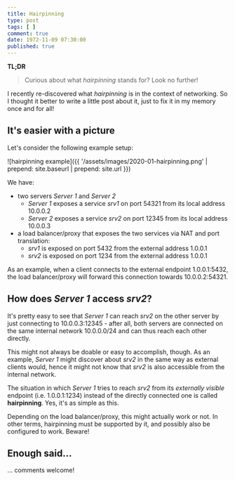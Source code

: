 ```yaml
---
title: Hairpinning
type: post
tags: [ ]
comment: true
date: 1972-11-09 07:30:00
published: true
---
```


**TL;DR**

> Curious about what *hairpinning* stands for? Look no further!

I recently re-discovered what *hairpinning* is in the context of networking.
So I thought it better to write a little post about it, just to fix it in my
memory once and for all!

## It's easier with a picture

Let's consider the following example setup:

![hairpinning example]({{ '/assets/images/2020-01-hairpinning.png' | prepend: site.baseurl | prepend: site.url }})

We have:

- two servers *Server 1* and *Server 2*
  - *Server 1* exposes a service *srv1* on port 54321 from its local address
    10.0.0.2
  - *Server 2* exposes a service *srv2* on port 12345 from its local address
    10.0.0.3
- a load balancer/proxy that exposes the two services via NAT and port
  translation:
  - *srv1* is exposed on port 5432 from the external address 1.0.0.1
  - *srv2* is exposed on port 1234 from the external address 1.0.0.1

As an example, when a client connects to the external endpoint 1.0.0.1:5432,
the load balancer/proxy will forward this connection towards 10.0.0.2:54321.

## How does *Server 1* access *srv2*?

It's pretty easy to see that *Server 1* can reach *srv2* on the other server
by just connecting to 10.0.0.3:12345 - after all, both servers are connected
on the same internal network 10.0.0.0/24 and can thus reach each other
directly.

This might not always be doable or easy to accomplish, though. As an
example, *Server 1* might discover about *srv2* in the same way as external
clients would, hence it might not know that *srv2* is also accessible from
the internal network.

The situation in which *Server 1* tries to reach *srv2* from its *externally
visible* endpoint (i.e. 1.0.0.1:1234) instead of the directly connected one
is called **hairpinning**. Yes, it's as simple as this.

Depending on the load balancer/proxy, this might actually work or not. In
other terms, hairpinning must be supported by it, and possibly also be
configured to work. Beware!

## Enough said...

... comments welcome!
